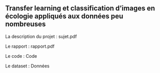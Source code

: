 ## Transfer learning et classification d’images en écologie appliqués aux données peu nombreuses

La description du projet : sujet.pdf

Le rapport : rapport.pdf

Le code : Code

Le dataset : Données
